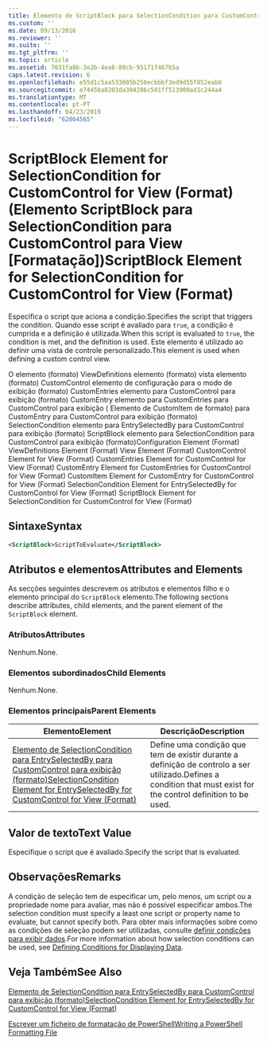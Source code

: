 ```yaml
---
title: Elemento de ScriptBlock para SelectionCondition para CustomControl para exibição (formato) | Documentos da Microsoft
ms.custom: ''
ms.date: 09/13/2016
ms.reviewer: ''
ms.suite: ''
ms.tgt_pltfrm: ''
ms.topic: article
ms.assetid: 7031fa8b-3e2b-4ea8-89cb-95171f467b5a
caps.latest.revision: 6
ms.openlocfilehash: e55d1c5aa533005b258ecbbbf3ed9d55f852eab6
ms.sourcegitcommit: e7445ba8203da304286c591ff513900ad1c244a4
ms.translationtype: MT
ms.contentlocale: pt-PT
ms.lasthandoff: 04/23/2019
ms.locfileid: "62064565"
---
```

# <a name="scriptblock-element-for-selectioncondition-for-customcontrol-for-view-format"></a><span data-ttu-id="84efa-102">ScriptBlock Element for SelectionCondition for CustomControl for View (Format) (Elemento ScriptBlock para SelectionCondition para CustomControl para View [Formatação])</span><span class="sxs-lookup"><span data-stu-id="84efa-102">ScriptBlock Element for SelectionCondition for CustomControl for View (Format)</span></span>

<span data-ttu-id="84efa-103">Especifica o script que aciona a condição.</span><span class="sxs-lookup"><span data-stu-id="84efa-103">Specifies the script that triggers the condition.</span></span> <span data-ttu-id="84efa-104">Quando esse script é avaliado para `true`, a condição é cumprida e a definição é utilizada.</span><span class="sxs-lookup"><span data-stu-id="84efa-104">When this script is evaluated to `true`, the condition is met, and the definition is used.</span></span> <span data-ttu-id="84efa-105">Este elemento é utilizado ao definir uma vista de controle personalizado.</span><span class="sxs-lookup"><span data-stu-id="84efa-105">This element is used when defining a custom control view.</span></span>

<span data-ttu-id="84efa-106">O elemento (formato) ViewDefinitions elemento (formato) vista elemento (formato) CustomControl elemento de configuração para o modo de exibição (formato) CustomEntries elemento para CustomControl para exibição (formato) CustomEntry elemento para CustomEntries para CustomControl para exibição ( Elemento de CustomItem de formato) para CustomEntry para CustomControl para exibição (formato) SelectionCondition elemento para EntrySelectedBy para CustomControl para exibição (formato) ScriptBlock elemento para SelectionCondition para CustomControl para exibição (formato)</span><span class="sxs-lookup"><span data-stu-id="84efa-106">Configuration Element (Format) ViewDefinitions Element (Format) View Element (Format) CustomControl Element for View (Format) CustomEntries Element for CustomControl for View (Format) CustomEntry Element for CustomEntries for CustomControl for View (Format) CustomItem Element for CustomEntry for CustomControl for View (Format) SelectionCondition Element for EntrySelectedBy for CustomControl for View (Format) ScriptBlock Element for SelectionCondition for CustomControl for View (Format)</span></span>

## <a name="syntax"></a><span data-ttu-id="84efa-107">Sintaxe</span><span class="sxs-lookup"><span data-stu-id="84efa-107">Syntax</span></span>

```xml
<ScriptBlock>ScriptToEvaluate</ScriptBlock>
```

## <a name="attributes-and-elements"></a><span data-ttu-id="84efa-108">Atributos e elementos</span><span class="sxs-lookup"><span data-stu-id="84efa-108">Attributes and Elements</span></span>

<span data-ttu-id="84efa-109">As secções seguintes descrevem os atributos e elementos filho e o elemento principal do `ScriptBlock` elemento.</span><span class="sxs-lookup"><span data-stu-id="84efa-109">The following sections describe attributes, child elements, and the parent element of the `ScriptBlock` element.</span></span>

### <a name="attributes"></a><span data-ttu-id="84efa-110">Atributos</span><span class="sxs-lookup"><span data-stu-id="84efa-110">Attributes</span></span>

<span data-ttu-id="84efa-111">Nenhum.</span><span class="sxs-lookup"><span data-stu-id="84efa-111">None.</span></span>

### <a name="child-elements"></a><span data-ttu-id="84efa-112">Elementos subordinados</span><span class="sxs-lookup"><span data-stu-id="84efa-112">Child Elements</span></span>

<span data-ttu-id="84efa-113">Nenhum.</span><span class="sxs-lookup"><span data-stu-id="84efa-113">None.</span></span>

### <a name="parent-elements"></a><span data-ttu-id="84efa-114">Elementos principais</span><span class="sxs-lookup"><span data-stu-id="84efa-114">Parent Elements</span></span>

|<span data-ttu-id="84efa-115">Elemento</span><span class="sxs-lookup"><span data-stu-id="84efa-115">Element</span></span>|<span data-ttu-id="84efa-116">Descrição</span><span class="sxs-lookup"><span data-stu-id="84efa-116">Description</span></span>|
|-------------|-----------------|
|[<span data-ttu-id="84efa-117">Elemento de SelectionCondition para EntrySelectedBy para CustomControl para exibição (formato)</span><span class="sxs-lookup"><span data-stu-id="84efa-117">SelectionCondition Element for EntrySelectedBy for CustomControl for View (Format)</span></span>](./selectioncondition-element-for-entryselectedby-for-customcontrol-format.md)|<span data-ttu-id="84efa-118">Define uma condição que tem de existir durante a definição de controlo a ser utilizado.</span><span class="sxs-lookup"><span data-stu-id="84efa-118">Defines a condition that must exist for the control definition to be used.</span></span>|

## <a name="text-value"></a><span data-ttu-id="84efa-119">Valor de texto</span><span class="sxs-lookup"><span data-stu-id="84efa-119">Text Value</span></span>

<span data-ttu-id="84efa-120">Especifique o script que é avaliado.</span><span class="sxs-lookup"><span data-stu-id="84efa-120">Specify the script that is evaluated.</span></span>

## <a name="remarks"></a><span data-ttu-id="84efa-121">Observações</span><span class="sxs-lookup"><span data-stu-id="84efa-121">Remarks</span></span>

<span data-ttu-id="84efa-122">A condição de seleção tem de especificar um, pelo menos, um script ou a propriedade nome para avaliar, mas não é possível especificar ambos.</span><span class="sxs-lookup"><span data-stu-id="84efa-122">The selection condition must specify a least one script or property name to evaluate, but cannot specify both.</span></span> <span data-ttu-id="84efa-123">Para obter mais informações sobre como as condições de seleção podem ser utilizadas, consulte [definir condições para exibir dados](./defining-conditions-for-displaying-data.md).</span><span class="sxs-lookup"><span data-stu-id="84efa-123">For more information about how selection conditions can be used, see [Defining Conditions for Displaying Data](./defining-conditions-for-displaying-data.md).</span></span>

## <a name="see-also"></a><span data-ttu-id="84efa-124">Veja Também</span><span class="sxs-lookup"><span data-stu-id="84efa-124">See Also</span></span>

[<span data-ttu-id="84efa-125">Elemento de SelectionCondition para EntrySelectedBy para CustomControl para exibição (formato)</span><span class="sxs-lookup"><span data-stu-id="84efa-125">SelectionCondition Element for EntrySelectedBy for CustomControl for View (Format)</span></span>](./selectioncondition-element-for-entryselectedby-for-customcontrol-format.md)

[<span data-ttu-id="84efa-126">Escrever um ficheiro de formatação de PowerShell</span><span class="sxs-lookup"><span data-stu-id="84efa-126">Writing a PowerShell Formatting File</span></span>](./writing-a-powershell-formatting-file.md)
